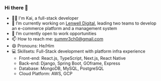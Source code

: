 ### Hi there 👋

- 👨‍💻 I'm Kai, a full-stack developer
- 🏢 I’m currently working on [Lenwell Digital](https://lenwellinternational.com/), leading two teams to develop an e-commerce platform and a management system
- 💼 I’m currently open to work opportunities
- 📫 How to reach me: summr3ch0@gmail.com
- 😄 Pronouns: He/Him
- 💻 Skillsets: Full-Stack development with platform infra experience
  - Front-end: React.js, TypeScript, Next.js, React Native
  - Back-end: Django, Spring Boot, GOframe, Express
  - Database: MongoDB, MySQL, PostgreSQL
  - Cloud Platform: AWS, GCP
